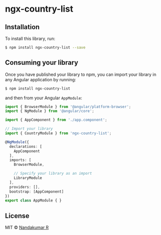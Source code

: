 # ngx-country-list

## Installation

To install this library, run:

```bash
$ npm install ngx-country-list --save
```

## Consuming your library

Once you have published your library to npm, you can import your library in any Angular application by running:

```bash
$ npm install ngx-country-list
```

and then from your Angular `AppModule`:

```typescript
import { BrowserModule } from '@angular/platform-browser';
import { NgModule } from '@angular/core';

import { AppComponent } from './app.component';

// Import your library
import { CountryModule } from 'ngx-country-list';

@NgModule({
  declarations: [
    AppComponent
  ],
  imports: [
    BrowserModule,

    // Specify your library as an import
    LibraryModule
  ],
  providers: [],
  bootstrap: [AppComponent]
})
export class AppModule { }
```

## License

MIT © [Nandakumar R](mailto:nandan.galaxies@gmail.com)
